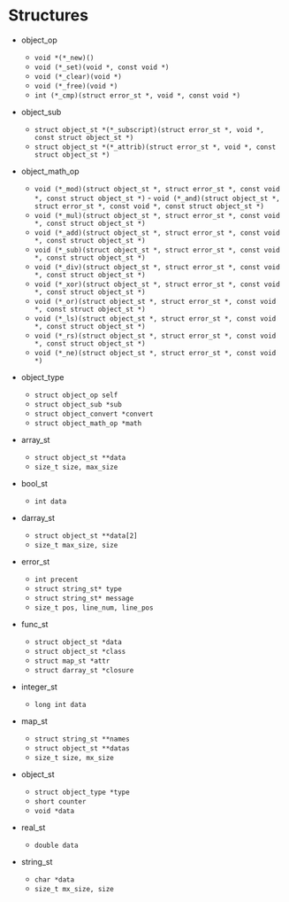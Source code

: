 # Structures

- object_op
    - `void *(*_new)()`
    - `void (*_set)(void *, const void *)`
    - `void (*_clear)(void *)`
    - `void (*_free)(void *)`
    - `int (*_cmp)(struct error_st *, void *, const void *)`

- object_sub
    - `struct object_st *(*_subscript)(struct error_st *, void *, const struct object_st *)`
    - `struct object_st *(*_attrib)(struct error_st *, void *, const struct object_st *)`

- object_math_op
    - `void (*_mod)(struct object_st *, struct error_st *, const void *, const struct object_st *)` - `void (*_and)(struct object_st *, struct error_st *, const void *, const struct object_st *)`
    - `void (*_mul)(struct object_st *, struct error_st *, const void *, const struct object_st *)`
    - `void (*_add)(struct object_st *, struct error_st *, const void *, const struct object_st *)`
    - `void (*_sub)(struct object_st *, struct error_st *, const void *, const struct object_st *)`
    - `void (*_div)(struct object_st *, struct error_st *, const void *, const struct object_st *)`
    - `void (*_xor)(struct object_st *, struct error_st *, const void *, const struct object_st *)`
    - `void (*_or)(struct object_st *, struct error_st *, const void *, const struct object_st *)`
    - `void (*_ls)(struct object_st *, struct error_st *, const void *, const struct object_st *)`
    - `void (*_rs)(struct object_st *, struct error_st *, const void *, const struct object_st *)`
    - `void (*_ne)(struct object_st *, struct error_st *, const void *)`


- object_type 
    - `struct object_op self`
    - `struct object_sub *sub`
    - `struct object_convert *convert`
    - `struct object_math_op *math`

- array_st
    - `struct object_st **data`
    - `size_t size, max_size`
    
- bool_st
    - `int data`
    
- darray_st 
    - `struct object_st **data[2]`
    - `size_t max_size, size`
    
- error_st 
    - `int precent`
    - `struct string_st* type`
    - `struct string_st* message`
    - `size_t pos, line_num, line_pos`
    
- func_st
    - `struct object_st *data`
    - `struct object_st *class`
    - `struct map_st *attr`
    - `struct darray_st *closure`
    
- integer_st 
    - `long int data`
    
- map_st 
    - `struct string_st **names`
    - `struct object_st **datas`
    - `size_t size, mx_size`
    
- object_st 
    - `struct object_type *type`
    - `short counter`
    - `void *data`
    
- real_st 
    - `double data`
    
- string_st
    - `char *data`
    - `size_t mx_size, size`